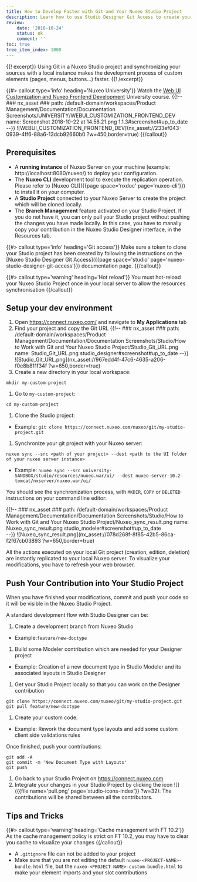```yaml
---
title: How to Develop Faster with Git and Your Nuxeo Studio Project
description: Learn how to use Studio Designer Git Access to create your Studio Designer contribution
review:
    date: '2018-10-24'
    status: ok
    comment: ''
toc: true
tree_item_index: 1000
---
```

{{! excerpt}}
Using Git in a Nuxeo Studio project and synchronizing your sources with a local instance makes the development process of custom elements (pages, menus, buttons...) faster.
{{! /excerpt}}

{{#> callout type='info' heading='Nuxeo University'}}
Watch the [Web UI Customization and Nuxeo Frontend Development](https://university.nuxeo.com/learn/course/external/view/elearning/164/webui-customization-and-nuxeo-frontend-development) University course.
{{!--     ### nx_asset ###
    path: /default-domain/workspaces/Product Management/Documentation/Documentation Screenshots/UNIVERSITY/WEBUI_CUSTOMIZATION_FRONTEND_DEV
    name: Screenshot 2018-10-22 at 14.58.21.png
    1.1.3#screenshot#up_to_date
--}}
![WEBUI_CUSTOMIZATION_FRONTEND_DEV](nx_asset://233ef043-0939-4ff6-88a6-13dcb92660b0 ?w=450,border=true)
{{/callout}}

## Prerequisites

- A **running instance** of Nuxeo Server on your machine (example: http://localhost:8080/nuxeo/) to deploy your configuration.
- The **Nuxeo CLI** development tool to execute the replication operation. Please refer to [Nuxeo CLI]({{page space='nxdoc' page='nuxeo-cli'}}) to install it on your computer.
- A **Studio Project** connected to your Nuxeo Server to create the project which will be cloned locally.
- The **Branch Management** feature activated on your Studio Project. If you do not have it, you can only pull your Studio project without pushing the changes you have made locally. In this case, you have to manally copy your contribution in the Nuxeo Studio Designer interface, in the Resources tab.

{{#> callout type='info' heading='Git access'}}
Make sure a token to clone your Studio project has been created by following the instructions on the [Nuxeo Studio Designer Git Access]({{page space='studio' page='nuxeo-studio-designer-git-access'}}) documentation page.
{{/callout}}

{{#> callout type='warning' heading='Hot reload'}}
You must hot-reload your Nuxeo Studio Project once in your local server to allow the resources synchronisation
{{/callout}}

## Setup your dev environment

1. Open https://connect.nuxeo.com/ and navigate to **My Applications** tab
1. Find your project and copy the Git URL
{{!--     ### nx_asset ###
    path: /default-domain/workspaces/Product Management/Documentation/Documentation Screenshots/Studio/How to Work with Git and Your Nuxeo Studio Project/Studio_Git_URL.png
    name: Studio_Git_URL.png
    studio_designer#screenshot#up_to_date
--}}
![Studio_Git_URL.png](nx_asset://967edd4f-47c6-4635-a206-f0e8b811f34f ?w=650,border=true)
1. Create a new directory in your local workspace:
  ```
  mkdir my-custom-project
  ```
1. Go to `my-custom-project`:
  ```
  cd my-custom-project
  ```
1. Clone the Studio project:</br>
  - Example: `git clone https://connect.nuxeo.com/nuxeo/git/my-studio-project.git`
1. Synchronize your git project with your Nuxeo server:
  ```
  nuxeo sync --src <path of your project> --dest <path to the UI folder of your nuxeo server instance>
  ```
  - Example: `nuxeo sync --src university-SANDBOX/studio/resources/nuxeo.war/ui/ --dest nuxeo-server-10.2-tomcat/nxserver/nuxeo.war/ui/`

You should see the synchronization process, with `MKDIR`, `COPY` or `DELETED` instructions on your command line editor:

{{!--     ### nx_asset ###
    path: /default-domain/workspaces/Product Management/Documentation/Documentation Screenshots/Studio/How to Work with Git and Your Nuxeo Studio Project/Nuxeo_sync_result.png
    name: Nuxeo_sync_result.png
    studio_modeler#screenshot#up_to_date  
--}}
![Nuxeo_sync_result.png](nx_asset://078d268f-8f85-42b5-86ca-f2f67cb03893 ?w=650,border=true)

All the actions executed on your local Git project (creation, edition, deletion) are instantly replicated to your local Nuxeo server. To visualize your modifications, you have to refresh your web browser.

## Push Your Contribution into Your Studio Project

When you have finished your modifications, commit and push your code so it will be visible in the Nuxeo Studio Project.

A standard development flow with Studio Designer can be:
1. Create a development branch from Nuxeo Studio
  - Example:`feature/new-doctype`
1. Build some Modeler contribution which are needed for your Designer project
  - Example: Creation of a new document type in Studio Modeler and its associated layouts in Studio Designer
1. Get your Studio Project locally so that you can work on the Designer contribution
```
git clone https://connect.nuxeo.com/nuxeo/git/my-studio-project.git
git pull feature/new-doctype
```
1. Create your custom code.
  - Example: Rework the document type layouts and add some custom client side validations rules  

Once finished, push your contributions:
```
git add -A
git commit -m 'New Document Type with Layouts'
git push
```
1. Go back to your Studio Project on https://connect.nuxeo.com
1. Integrate your changes in your Studio Project by clicking the icon ![]({{file name='pull.png' page='studio-icons-index'}} ?w=32): The contributions will be shared between all the contributors.


## Tips and Tricks

{{#> callout type='warning' heading='Cache management with FT 10.2'}}
As the cache management policy is strict on FT 10.2, you may have to clear you cache to visualize your changes
{{/callout}}

- A `.gitignore` file can not be added to your project
- Make sure that you are not editing the default `nuxeo-<PROJECT-NAME>-bundle.html` file, but the `nuxeo-<PROJECT-NAME>-custom-bundle.html` to make your element imports and your slot contributions
